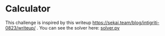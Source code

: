 # Calculator

This challenge is inspired by this writeup https://sekai.team/blog/intigriti-0823/writeup/ . You can see the solver here: [solver.py](./solver/solve.py)
